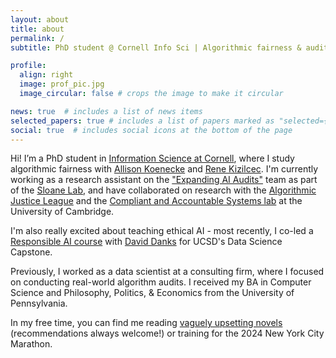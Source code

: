 ```yaml
---
layout: about
title: about
permalink: /
subtitle: PhD student @ Cornell Info Sci | Algorithmic fairness & auditing

profile:
  align: right
  image: prof_pic.jpg
  image_circular: false # crops the image to make it circular

news: true  # includes a list of news items
selected_papers: true # includes a list of papers marked as "selected={true}"
social: true  # includes social icons at the bottom of the page
---
```


Hi! I’m a PhD student in [Information Science at Cornell](https://infosci.cornell.edu/phd/), where I study algorithmic fairness with [Allison Koenecke](https://koenecke.infosci.cornell.edu/) and [Rene Kizilcec](https://rene.kizilcec.com/). I'm currently working as a research assistant on the ["Expanding AI Audits"](https://techethicslab.nd.edu/call-for-proposals/#:~:text=Expanding,-AI%20Audits%20to) team as part of the [Sloane Lab](https://www.monasloane.org/sloane-lab), and have collaborated on research with the [Algorithmic Justice League](https://www.ajl.org/) and the [Compliant and Accountable Systems lab](https://www.compacctsys.net/) at the University of Cambridge.

I'm also really excited about teaching ethical AI - most recently, I co-led a [Responsible AI course](https://emmaharv.github.io/responsible-ai-capstone/) with [David Danks](https://www.daviddanks.org/) for UCSD's Data Science Capstone.

Previously, I worked as a data scientist at a consulting firm, where I focused on conducting real-world algorithm audits. I received my BA in Computer Science and Philosophy, Politics, & Economics from the University of Pennsylvania.

In my free time, you can find me reading [vaguely upsetting novels](https://emmaharv.github.io/bookshelf/) (recommendations always welcome!) or training for the 2024 New York City Marathon.
